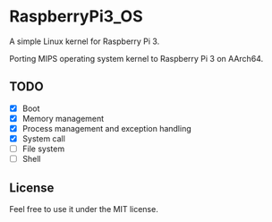 # RaspberryPi3_OS
A simple Linux kernel for Raspberry Pi 3.

Porting MIPS operating system kernel to Raspberry Pi 3 on AArch64.

## TODO
- [X] Boot
- [X] Memory management
- [X] Process management and exception handling
- [X] System call
- [ ] File system
- [ ] Shell

## License

Feel free to use it under the MIT license.
